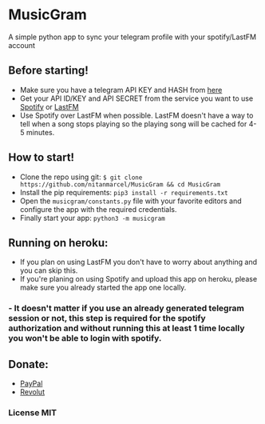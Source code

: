 # MusicGram
A simple python app to sync your telegram profile with your spotify/LastFM account


## Before starting!
 - Make sure you have a telegram API KEY and HASH from [here](https://my.telegram.org)
 - Get your API ID/KEY and API SECRET from the service you want to use [Spotify](https://developer.spotify.com/dashboard/) or [LastFM](https://www.last.fm/api/account/create)
 - Use Spotify over LastFM when possible. LastFM doesn't have a way to tell when a song stops playing so the playing song will be cached for 4-5 minutes. 
 
## How to start!

- Clone the repo using git: `$ git clone https://github.com/nitanmarcel/MusicGram && cd MusicGram`
- Install the pip requirements: `pip3 install -r requirements.txt`
- Open the `musicgram/constants.py` file with your favorite editors and configure the app with the required credentials.
- Finally start your app: `python3 -m musicgram`



## Running on heroku:
  - If you plan on using LastFM you don't have to worry about anything and you can skip this.
  - If you're planing on using Spotify and upload this app on heroku, please make sure you already started the app one locally.
  ### - It doesn't matter if you use an already generated telegram session or not, this step is required for the spotify authorization and without running this at least 1 time locally you won't be able to login with spotify.
  
  
 
 ## Donate:
  - [PayPal](paypal.me/marcelalexandrunitan)
  - [Revolut](http://pay.revolut.com/profile/marceli6p)
 
 ### License MIT
